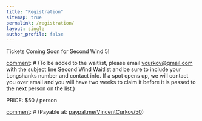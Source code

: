 ```yaml
---
title: "Registration"
sitemap: true
permalink: /registration/
layout: single
author_profile: false
---
```


Tickets Coming Soon for Second Wind 5!




[comment]: # (To be added to the waitlist, please email [vcurkov@gmail.com](mailto:vcurkov@gmail.com) with the subject line Second Wind Waitlist and be sure to include your Longshanks number and contact info. If a spot opens up, we will contact you over email and you will have two weeks to claim it before it is passed to the next person on the list.)

PRICE: $50 / person

[comment]: # (Payable at: [paypal.me/VincentCurkov/50](https://paypal.me/VincentCurkov/50))

[comment]: # (Pay above via PayPal to be registered on Longshanks!)
[comment]: # (Please include the Longshanks number and name of the person you are signing up in the memo. If you do not have a Longshanks number include that information in the memo.)
